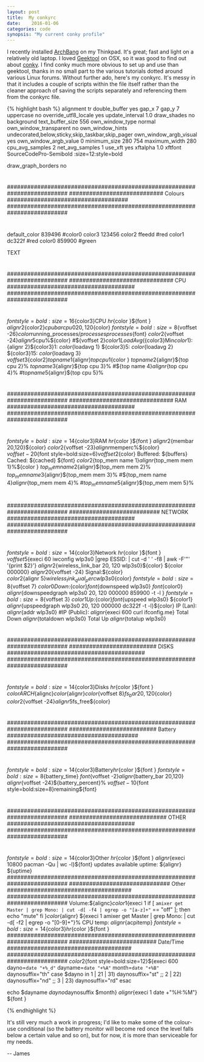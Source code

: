```yaml
---
layout: post
title:  My conkyrc
date:    2016-01-06
categories: code
synopsis: "My current conky profile"
---
```


I recently installed <a href="http://bbs.archbang.org/">ArchBang</a> on my Thinkpad.  It's great; fast and light on a relatively old laptop.  I loved <a href="http://projects.tynsoe.org/en/geektool/">Geektool</a>  on OSX, so it was good to find out about <a href="https://github.com/brndnmtthws/conky/releases/tag/v1.10.1">conky</a>.  I find conky much more obvious to set up and use than geektool, thanks in no small part to the various tutorials dotted around various Linux forums. Without further ado, here's my conkyrc.  It's messy in that it includes a couple of scripts within the file itself rather than the cleaner approach of saving the scripts separately and referencing them from the conkyrc file.

{% highlight bash %}
alignment tr
double_buffer yes
gap_x 7
gap_y 7
uppercase no
override_utf8_locale yes
update_interval 1.0
draw_shades no
background
text_buffer_size 556
own_window_type normal
own_window_transparent no
own_window_hints undecorated,below,sticky,skip_taskbar,skip_pager
own_window_argb_visual yes
own_window_argb_value 0
minimum_size 280 754
maximum_width 280
cpu_avg_samples 2
net_avg_samples 1
use_xft yes
xftalpha 1.0
xftfont SourceCodePro-Semibold :size=12:style=bold

draw_graph_borders no

#
##########################################################################
############################  Colours ####################################
##########################################################################
#

default_color 839496 #color0
color3        123456
color2        ffeedd #red
color1        dc322f #red
color0        859900 #green




TEXT
#
##########################################################################
############################### CPU ######################################
##########################################################################
#
${font style=bold:size=16}${color3}CPU $hr${color }${font }
${alignr 2}${color2}${cpubar cpu0 20,120}${color}
${font style=bold:size=8}${voffset -26}${color}$running_processes/$processes processes${font}
${color2}${voffset -24}${alignr 5}$cpu%${color}
#${voffset 2}${color1}Load Avg (${color3}Min${color1}):${alignr 2}${color3}1: ${color}${loadavg 1}   ${color3}5: ${color}${loadavg 2}   ${color3}15: ${color}${loadavg 3}
${voffset 3}${color2}${top name 1}${alignr}${top cpu 1}%${color }
${top name 2}${alignr}${top cpu 2}%
${top name 3}${alignr}${top cpu 3}%
#${top name 4}${alignr}${top cpu 4}%
#${top name 5}${alignr}${top cpu 5}%
#
##########################################################################
############################### RAM ######################################
##########################################################################
#

${font style=bold:size=14}${color3}RAM $hr${color }${font }
${alignr 2}${membar 20,120}${color}
${color2}${voffset -23}${alignr}$memperc%${color}\
${voffset -20}${font style=bold:size=6}${voffset 2}${color}
Buffered: ${buffers}
Cached: ${cached}
${font}
${color2}${top_mem name 1}${alignr}${top_mem mem 1}%${color }
${top_mem name 2}${alignr}${top_mem mem 2}%
${top_mem name 3}${alignr}${top_mem mem 3}%
#${top_mem name 4}${alignr}${top_mem mem 4}%
#${top_mem name 5}${alignr}${top_mem mem 5}%

#
##########################################################################
########################### NETWORK ######################################
##########################################################################
#
${font style=bold:size=14}${color3}Network $hr${color }${font }
${voffset 5}${execi 60 iwconfig wlp3s0 |grep ESSID: | cut -d ' ' -f8 | awk -F'"' '{print $2}'} ${alignr 2}${wireless_link_bar 20, 120 wlp3s0}${color}
${color 000000} ${alignr 20}${voffset -24} Signal:${color}\
${color2}${alignr 5}${wireless_link_qual_perc wlp3s0}%${color}
${font style=bold:size=8}${voffset 7} ${color0}Down:${color}${font }${downspeed wlp3s0} ${font }${color0} $alignr${downspeedgraph wlp3s0 20, 120 000000 859900 -t -l }
${font style=bold:size=8}${voffset 3} ${color1}Up:${color}${font}${upspeed wlp3s0} ${color1} $alignr${upspeedgraph wlp3s0 20, 120 000000 dc322f -t -l}${color}
IP (Lan): $alignr${addr wlp3s0}
#IP (Public): $alignr${execi 600 curl ifconfig.me}
Total Down $alignr${totaldown wlp3s0}
Total Up   $alignr${totalup wlp3s0}

#
##########################################################################
########################## DISKS #########################################
##########################################################################
#
${font style=bold:size=14}${color3}Disks $hr${color }${font }
${color}ARCH${alignc}${color}${alignr}${color}${voffset 8}${fs_bar 20,120}${color}
${color2}${voffset -24}${alignr 5}$fs_free${color}
#
##########################################################################
########################## Battery #######################################
##########################################################################
#
${font style=bold:size=14}${color3}Battery$hr${color }${font }
${font style=bold:size=8}${battery_time} ${font }${voffset -2}${alignr}${battery_bar 20,120}
${alignr}${voffset -24}${battery_percent}%
${voffset -10}${font style=bold:size=8}remaining${font}

#
#
##########################################################################
############################# OTHER ######################################
##########################################################################
#
${font style=bold:size=14}${color3}Other $hr${color }${font }
${alignr}${execi 10800 pacman -Qu | wc -l}${font} updates available
uptime: ${alignr} ${uptime}
##########################################################################
############################## Other #####################################
##########################################################################
Volume:${alignc}${color1}${execi 1 if
[ `amixer get Master | grep Mono: | cut -d[ -f4 | egrep -o "[a-z]+"` == "off" ]; then
echo "mute"
fi
}${color}${alignr} ${execi 1 amixer get Master | grep Mono: | cut -d[ -f2 | egrep -o "[0-9]+"}%
CPU temp: ${alignr}${acpitemp}
${font style=bold:size=14}${color3}$hr${color }${font }
##########################################################################
########################## Date/Time #####################################
##########################################################################
${color2}${font style=bold:size=12}${execi 600
dayno=`date "+%_d"`
dayname=`date "+%A"`
month=`date "+%B"`
daynosuffix="th"
case $dayno in
  1 | 21 | 31)
  daynosuffix="st"
  ;;
  2 | 22)
  daynosuffix="nd"
  ;;
  3 | 23)
  daynosuffix="rd"
esac

echo $dayname $dayno$daynosuffix $month} ${alignr}${execi 1 date +"%H:%M"}
${font }

{% endhighlight %}

It's still very much a work in progress; I'd like to make some of the colour-use conditional (so the battery monitor will become red once the level falls below a certain value and so on), but for now, it is more than serviceable for my needs.

-- James
